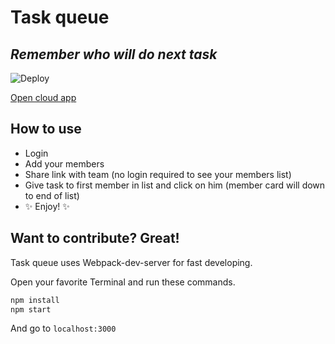 # Task queue
## _Remember who will do next task_

![Deploy](https://github.com/guljeny/IVisitIt/actions/workflows/deploy-to-firebase.yml/badge.svg)

[Open cloud app](https://taskqueue-3219f.web.app)

## How to use

- Login
- Add your members
- Share link with team (no login required to see your members list)
- Give task to first member in list and click on him (member card will down to end of list)
- ✨ Enjoy! ✨

## Want to contribute? Great!

Task queue uses Webpack-dev-server for fast developing.

Open your favorite Terminal and run these commands.

```sh
npm install
npm start
```

And go to `localhost:3000`
